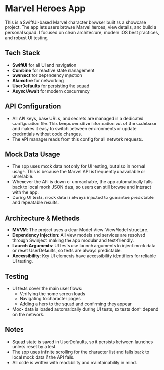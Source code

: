 # Marvel Heroes App


This is a SwiftUI-based Marvel character browser built as a showcase project. The app lets users browse Marvel heroes, view details, and build a personal squad. I focused on clean architecture, modern iOS best practices, and robust UI testing.

## Tech Stack

- **SwiftUI** for all UI and navigation
- **Combine** for reactive state management
- **Swinject** for dependency injection
- **Alamofire** for networking
- **UserDefaults** for persisting the squad
- **Async/Await** for modern concurrency

## API Configuration

- All API keys, base URLs, and secrets are managed in a dedicated configuration file. This keeps sensitive information out of the codebase and makes it easy to switch between environments or update credentials without code changes.
- The API manager reads from this config for all network requests.

## Mock Data Usage

- The app uses mock data not only for UI testing, but also in normal usage. This is because the Marvel API is frequently unavailable or unreliable.
- Whenever the API is down or unreachable, the app automatically falls back to local mock JSON data, so users can still browse and interact with the app.
- During UI tests, mock data is always injected to guarantee predictable and repeatable results.

## Architecture & Methods

- **MVVM**: The project uses a clear Model-View-ViewModel structure.
- **Dependency Injection**: All view models and services are resolved through Swinject, making the app modular and test-friendly.
- **Launch Arguments**: UI tests use launch arguments to inject mock data or reset UserDefaults, so tests are always predictable.
- **Accessibility**: Key UI elements have accessibility identifiers for reliable UI testing.

## Testing

- UI tests cover the main user flows:
    - Verifying the home screen loads
    - Navigating to character pages
    - Adding a hero to the squad and confirming they appear
- Mock data is loaded automatically during UI tests, so tests don’t depend on the network.

## Notes

- Squad state is saved in UserDefaults, so it persists between launches unless reset by a test.
- The app uses infinite scrolling for the character list and falls back to local mock data if the API fails.
- All code is written with readability and maintainability in mind.
